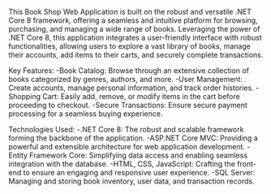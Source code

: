 This Book Shop Web Application is built on the robust and versatile .NET Core 8 framework, offering a seamless and intuitive platform for browsing, purchasing, and managing a wide range of books. Leveraging the power of .NET Core 8, this application integrates a user-friendly interface with robust functionalities, allowing users to explore a vast library of books, manage their accounts, add items to their carts, and securely complete transactions.

Key Features:
-Book Catalog: Browse through an extensive collection of books categorized by genres, authors, and more.
-User Management: Create accounts, manage personal information, and track order histories.
-Shopping Cart: Easily add, remove, or modify items in the cart before proceeding to checkout.
-Secure Transactions: Ensure secure payment processing for a seamless buying experience.

Technologies Used:
-.NET Core 8: The robust and scalable framework forming the backbone of the application.
-ASP.NET Core MVC: Providing a powerful and extensible architecture for web application development.
-Entity Framework Core: Simplifying data access and enabling seamless integration with the database.
-HTML, CSS, JavaScript: Crafting the front-end to ensure an engaging and responsive user experience.
-SQL Server: Managing and storing book inventory, user data, and transaction records.
